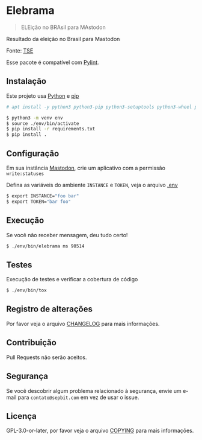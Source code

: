 # Elebrama

> ELEição no BRAsil para MAstodon

Resultado da eleição no Brasil para Mastodon

Fonte: [TSE](https://www.tse.jus.br/eleicoes/eleicoes-2020/eleicoes-2020/interessados-na-divulgacao-de-resultados)

Esse pacote é compatível com [Pylint](https://www.pylint.org).

## Instalação

Este projeto usa [Python](https://www.python.org) e [pip](https://pypi.org)

``` bash
# apt install -y python3 python3-pip python3-setuptools python3-wheel python3-venv python3-dev
```

``` bash
$ python3 -m venv env
$ source ./env/bin/activate
$ pip install -r requirements.txt
$ pip install .
```

## Configuração

Em sua instância [Mastodon](https://joinmastodon.org), crie um aplicativo com a permissão `write:statuses`

Defina as variáveis do ambiente `INSTANCE` e `TOKEN`, veja o arquivo [.env](.env)

``` bash
$ export INSTANCE="foo bar"
$ export TOKEN="bar foo"
```

## Execução

Se você não receber mensagem, deu tudo certo!

``` bash
$ ./env/bin/elebrama ms 90514
```

## Testes

Execução de testes e verificar a cobertura de código

``` bash
$ ./env/bin/tox 
```

## Registro de alterações

Por favor veja o arquivo [CHANGELOG](CHANGELOG.md) para mais informações.

## Contribuição

Pull Requests não serão aceitos.

## Segurança

Se você descobrir algum problema relacionado à segurança, envie um e-mail para `contato@sepbit.com` em vez de usar o issue.

## Licença

GPL-3.0-or-later, por favor veja o arquivo [COPYING](COPYING) para mais informações.
